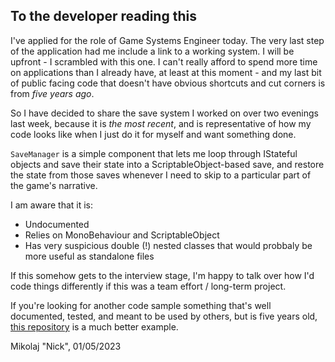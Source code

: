 ## To the developer reading this

I've applied for the role of Game Systems Engineer today. The very last step of the application had me include a link to a working system. I will be upfront - I scrambled with this one. I can't really afford to spend more time on applications than I already have, at least at this moment - and my last bit of public facing code that doesn't have obvious shortcuts and cut corners is from *five years ago*.

So I have decided to share the save system I worked on over two evenings last week, because it is *the most recent*, and is representative of how my code looks like when I just do it for myself and want something done.

`SaveManager` is a simple component that lets me loop through IStateful objects and save their state into a ScriptableObject-based save, and restore the state from those saves whenever I need to skip to a particular part of the game's narrative.

I am aware that it is:
- Undocumented
- Relies on MonoBehaviour and ScriptableObject
- Has very suspicious double (!) nested classes that would probbaly be more useful as standalone files

If this somehow gets to the interview stage, I'm happy to talk over how I'd code things differently if this was a team effort / long-term project.

If you're looking for another code sample something that's well documented, tested, and meant to be used by others, but is five years old, [this repository](https://github.com/mgackowski/mongodb-denormalizer) is a much better example.

Mikolaj "Nick", 01/05/2023
